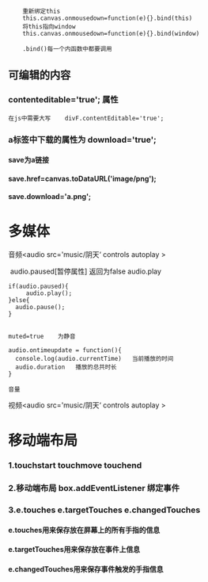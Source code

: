 ```
    重新绑定this
    this.canvas.onmousedown=function(e){}.bind(this)
    将this指向window
    this.canvas.onmousedown=function(e){}.bind(window)
    
    .bind()每一个内函数中都要调用
```
##         可编辑的内容

### contenteditable='true';    属性

```
在js中需要大写    divF.contentEditable='true';
```

### a标签中下载的属性为   download='true';

#### save为a链接

#### save.href=canvas.toDataURL('image/png');

#### save.download='a.png';

#                多媒体

音频<audio    src='music/阴天‘   controls   autoplay  >

​    audio.paused[暂停属性]   返回为false     audio.play

```
if(audio.paused){
     audio.play();
}else{
  audio.pause();
}


muted=true    为静音

audio.ontimeupdate = function(){
  console.log(audio.currentTime)   当前播放的时间
  audio.duration   播放的总共时长
}   

音量
```

视频<audio    src='music/阴天‘   controls   autoplay  >

#                  移动端布局

### 1.touchstart    touchmove    touchend

### 2.移动端布局    box.addEventListener   绑定事件

### 3.e.touches      e.targetTouches     e.changedTouches

#### e.touches用来保存放在屏幕上的所有手指的信息

#### e.targetTouches用来保存放在事件上信息

#### e.changedTouches用来保存事件触发的手指信息